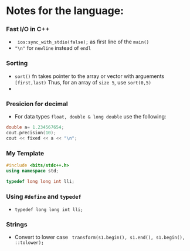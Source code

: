 # Notes for the language:

### Fast I/O in C++ 
- ``` ios:sync_with_stdio(false);``` as first line of the ```main()```
- ``` "\n" ``` for ```newline``` instead of ```endl```


### Sorting
- ```sort()``` fn takes pointer to the array or vector with arguements ```[first,last)```
Thus, for an array of ```size 5```, use ```sort(0,5)```
- 

### Presicion for decimal
- For data types ```float, double & long double``` use the following: 
```c++ 
double a= 1.234567654;
cout.precision(10);
cout << fixed << a << "\n";
```
### My Template
```c++ 
#include <bits/stdc++.h>
using namespace std;

typedef long long int lli;
```

### Using ```#define``` and ```typedef```
- ```typedef long long int lli;```

### Strings 
- Convert to lower case  ``` transform(s1.begin(), s1.end(), s1.begin(), ::tolower);```
